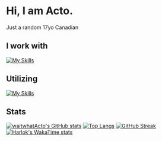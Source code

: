 # Hi, I am Acto.
Just a random 17yo Canadian </br>

## I work with
[![My Skills](https://skillicons.dev/icons?i=js,html,css,nodejs,cs,dotnet,postgres&perline=4&theme=dark)](https://skillicons.dev) </br>
## Utilizing
[![My Skills](https://skillicons.dev/icons?i=discord,vscode,visualstudio,github,figma,linux,git,azure,cloudflare,nginx,docker,ps,pr&perline=5&theme=dark)](https://skillicons.dev)
## Stats
[![waitwhatActo's GitHub stats](https://github-readme-stats.vercel.app/api?username=waitwhatActo&show_icons=true&theme=material-palenight&bg_color=00000000&hide_border=true)](https://github.com/anuraghazra/github-readme-stats)
[![Top Langs](https://github-readme-stats.vercel.app/api/top-langs/?username=waitwhatacto&show_icons=true&theme=material-palenight&bg_color=00000000&hide_border=true&langs_count=3)](https://github.com/anuraghazra/github-readme-stats)
[![GitHub Streak](https://streak-stats.demolab.com?user=waitwhatActo&hide_border=true&background=45%2C00A2EB%2CC096FF&currStreakNum=FFFFFF)](https://git.io/streak-stats)
[![Harlok's WakaTime stats](https://github-readme-stats.vercel.app/api/wakatime?username=waitwhatacto&show_icons=true&theme=material-palenight&bg_color=00000000&hide_border=true&)](https://github.com/anuraghazra/github-readme-stats)
